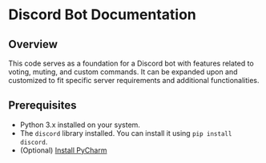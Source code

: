 # Discord Bot Documentation

## Overview
This code serves as a foundation for a Discord bot with features related to voting, muting, and custom commands. It can be expanded upon and customized to fit specific server requirements and additional functionalities.

## Prerequisites
- Python 3.x installed on your system.
- The `discord` library installed. You can install it using `pip install discord`.
- (Optional) [Install PyCharm](https://www.jetbrains.com/help/pycharm/installation-guide.html#toolbox)

